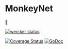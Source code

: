 # MonkeyNet
:monkey:

[![wercker status](https://app.wercker.com/status/986be9e51617223617df8055782d4cd9/m "wercker status")](https://app.wercker.com/project/bykey/986be9e51617223617df8055782d4cd9)

[![Coverage Status](https://coveralls.io/repos/8Monkeys/MonkeyNet/badge.svg?branch=ci-init&service=github)](https://coveralls.io/github/8Monkeys/MonkeyNet?branch=ci-init) [![GoDoc](https://godoc.org/github.com/8Monkeys/MonkeyNet/libMonkey?status.svg)](https://godoc.org/github.com/8Monkeys/MonkeyNet/libMonkey)
